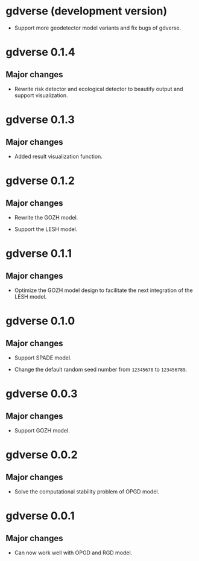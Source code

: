 # gdverse (development version)

* Support more geodetector model variants and fix bugs of gdverse.

# gdverse 0.1.4

## Major changes

* Rewrite risk detector and ecological detector to beautify output and support visualization.

# gdverse 0.1.3

## Major changes

* Added result visualization function.

# gdverse 0.1.2

## Major changes

* Rewrite the GOZH model.

* Support the LESH model.

# gdverse 0.1.1

## Major changes

* Optimize the GOZH model design to facilitate the next integration of the LESH model.

# gdverse 0.1.0

## Major changes

* Support SPADE model.

* Change the default random seed number from `12345678` to `123456789`.

# gdverse 0.0.3

## Major changes

* Support GOZH model.

# gdverse 0.0.2

## Major changes

* Solve the computational stability problem of OPGD model.

# gdverse 0.0.1

## Major changes

* Can now work well with OPGD and RGD model.
